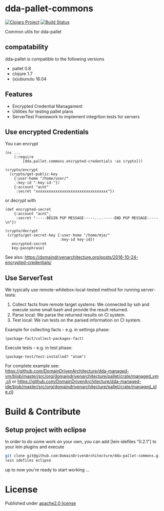 # dda-pallet-commons
[![Clojars Project](https://img.shields.io/clojars/v/dda/dda-pallet-commons.svg)](https://clojars.org/dda/dda-pallet-commons)
[![Build Status](https://travis-ci.org/DomainDrivenArchitecture/dda-pallet-commons.svg?branch=master)](https://travis-ci.org/DomainDrivenArchitecture/dda-pallet-commons)

Common utils for dda-pallet

## compatability
dda-pallet is compatible to the following versions
 * pallet 0.8
 * clojure 1.7
 * (x)ubunutu 16.04

## Features
* Encrypted Credential Managament
* Utilities for testing pallet plans
* ServerTest Framework to implement integrtion tests for servers

## Use encrypted Credentials

You can encrypt
```
(ns ...
	(:require
  		[dda.pallet.commons.encrypted-credentials :as crypto]))

(crypto/encrypt
  (crypto/get-public-key
    {:user-home "/home/user/"
     :key-id "-key-id-"})
    {:account "acnt"
     :secret "xxxxxxxxxxxxxxxxxxxxxxxxxxxxxxxxx"})
```


or decrypt with
```
(def encrypted-secret
	{:account "acnt",
	 :secret "-----BEGIN PGP MESSAGE-----....-----END PGP MESSAGE-----\n"})

(crypto/decrypt
 (crypto/get-secret-key {:user-home "/home/mje/"
                         :key-id key-id})
   encrypted-secret
   key-passphrase)
```


See also: https://domaindrivenarchitecture.org/posts/2016-10-24-encrypted-credentials/

## Use ServerTest
We typically use remote-whitebox-local-tested method for running server-tests:
1. Collect facts from remote target systems: We connected by ssh and execute some small bash and provide the result returned.
2. Parse local: We parse the returned results on CI system.
3. Test local: We run tests on the parsed information on CI system.

Example for collecting facts - e.g. in settings phase:

```
(package-fact/collect-packages-fact)
```

Execute tests - e.g. in test phase:
```
(package-test/test-installed? "atom")
```

For complete example see:
https://github.com/DomainDrivenArchitecture/dda-managed-vm/blob/master/src/org/domaindrivenarchitecture/pallet/crate/managed_vm.clj or
https://github.com/DomainDrivenArchitecture/dda-managed-ide/blob/master/src/org/domaindrivenarchitecture/pallet/crate/managed_ide.clj

# Build & Contribute
## Setup project with eclipse
In order to do some work on your own, you can add [lein-idefiles "0.2.1"] to your lein plugins and execute

```bash
git clone git@github.com:DomainDrivenArchitecture/dda-pallet-commons.git
lein idefiles eclipse
```

up to now you're ready to start working ...


# License
Published under [apache2.0 license](LICENSE.md)
